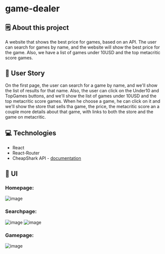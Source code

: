 # game-dealer

## 🗒️ About this project
A website that shows the best price for games, based on an API. The user can search for games by name, and the website will show the best price for the game. Also, we have a list of games under 10USD and the top metacritic score games.

## 🧔 User Story
On the first page, the user can search for a game by name, and we'll show the list of results for that name. Also, the user can click on the Under10 and TopGames buttons, and we'll show the list of games under 10USD and the top metacritic score games. When he choose a game, he can click on it and we'll show the store that sells tha game, the price, the metacritic score an a couple more details about that game, with links to both the store and the game on metacritic.

## 💻 Technologies
- React
- React-Router
- CheapShark API - [documentation](https://apidocs.cheapshark.com)

## 🎨 UI
### Homepage:
![image](https://user-images.githubusercontent.com/82226141/149824937-b1826ad3-10d8-4961-9fc6-4ffcfcd61b5b.png)
### Searchpage: 
![image](https://user-images.githubusercontent.com/82226141/149825036-fe21d7ed-f9ed-4004-b8f1-cf0731c6d8aa.png)
![image](https://user-images.githubusercontent.com/82226141/149825240-c1b6bb82-e39f-4e41-8571-b6f812b8ad90.png)
### Gamepage:
![image](https://user-images.githubusercontent.com/82226141/149825214-3c7e3ce4-216c-430b-a98b-08198d6f9193.png)
